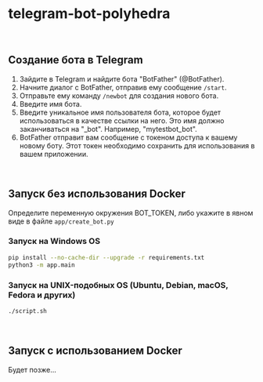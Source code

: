 # telegram-bot-polyhedra
 
<br />

## Создание бота в Telegram

1. Зайдите в Telegram и найдите бота "BotFather" (@BotFather).
2. Начните диалог с BotFather, отправив ему сообщение `/start`.
3. Отправьте ему команду `/newbot` для создания нового бота.
4. Введите имя бота. 
5. Введите уникальное имя пользователя бота, которое будет использоваться в качестве ссылки на него. Это имя должно заканчиваться на "_bot". Например, "mytestbot_bot".
6. BotFather отправит вам сообщение с токеном доступа к вашему новому боту. Этот токен необходимо сохранить для использования в вашем приложении.

<br />

## Запуск без использования Docker 
Определите переменную окружения BOT_TOKEN, либо укажите в явном виде в файле `app/create_bot.py`

### Запуск на Windows OS
```sh
pip install --no-cache-dir --upgrade -r requirements.txt
python3 -m app.main
```

### Запуск на UNIX-подобных ОS (Ubuntu, Debian, macOS, Fedora и других) 
```sh
./script.sh
```
<br />

## Запуск с использованием Docker 
Будет позже...